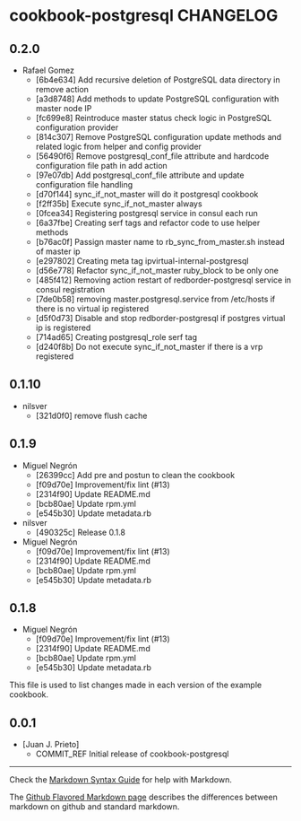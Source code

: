 cookbook-postgresql CHANGELOG
===============

## 0.2.0

  - Rafael Gomez
    - [6b4e634] Add recursive deletion of PostgreSQL data directory in remove action
    - [a3d8748] Add methods to update PostgreSQL configuration with master node IP
    - [fc699e8] Reintroduce master status check logic in PostgreSQL configuration provider
    - [814c307] Remove PostgreSQL configuration update methods and related logic from helper and config provider
    - [56490f6] Remove postgresql_conf_file attribute and hardcode configuration file path in add action
    - [97e07db] Add postgresql_conf_file attribute and update configuration file handling
    - [d70f144] sync_if_not_master will do it postgresql cookbook
    - [f2ff35b] Execute sync_if_not_master always
    - [0fcea34] Registering postgresql service in consul each run
    - [6a37fbe] Creating serf tags and refactor code to use helper methods
    - [b76ac0f] Passign master name to rb_sync_from_master.sh instead of master ip
    - [e297802] Creating meta tag ipvirtual-internal-postgresql
    - [d56e778] Refactor sync_if_not_master ruby_block to be only one
    - [485f412] Removing action restart of redborder-postgresql service in consul registration
    - [7de0b58] removing master.postgresql.service from /etc/hosts if there is no virtual ip registered
    - [d5f0d73] Disable and stop redborder-postgresql if postgres virtual ip is registered
    - [714ad65] Creating postgresql_role serf tag
    - [d240f8b] Do not execute sync_if_not_master if there is a vrp registered

## 0.1.10

  - nilsver
    - [321d0f0] remove flush cache

## 0.1.9

  - Miguel Negrón
    - [26399cc] Add pre and postun to clean the cookbook
    - [f09d70e] Improvement/fix lint (#13)
    - [2314f90] Update README.md
    - [bcb80ae] Update rpm.yml
    - [e545b30] Update metadata.rb
  - nilsver
    - [490325c] Release 0.1.8
  - Miguel Negrón
    - [f09d70e] Improvement/fix lint (#13)
    - [2314f90] Update README.md
    - [bcb80ae] Update rpm.yml
    - [e545b30] Update metadata.rb

## 0.1.8

  - Miguel Negrón
    - [f09d70e] Improvement/fix lint (#13)
    - [2314f90] Update README.md
    - [bcb80ae] Update rpm.yml
    - [e545b30] Update metadata.rb

This file is used to list changes made in each version of the example cookbook.

0.0.1
-----
- [Juan J. Prieto]
  - COMMIT_REF Initial release of cookbook-postgresql

- - -
Check the [Markdown Syntax Guide](http://daringfireball.net/projects/markdown/syntax) for help with Markdown.

The [Github Flavored Markdown page](http://github.github.com/github-flavored-markdown/) describes the differences between markdown on github and standard markdown.

